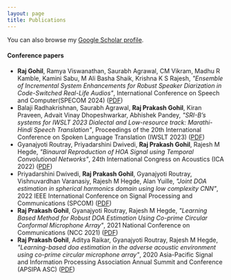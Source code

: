 ```yaml
---
layout: page
title: Publications
---
```


You can also browse my <a href="https://scholar.google.com/citations?user=4upu76YAAAAJ&hl=en" target="_blank">Google Scholar profile</a>.
<br />

#### Conference papers
- **Raj Gohil**, Ramya Viswanathan, Saurabh Agrawal, CM Vikram, Madhu R Kamble, Kamini Sabu, M Ali Basha Shaik, Krishna K S Rajesh, _"Ensemble of Incremental System Enhancements for Robust Speaker Diarization in Code-Switched Real-Life Audios"_, International Conference on Speech and Computer(SPECOM 2024) ([PDF](https://doi.org/10.1007/978-3-031-48312-7_39))
- Balaji Radhakrishnan, Saurabh Agrawal, **Raj Prakash Gohil**, Kiran Praveen, Advait Vinay Dhopeshwarkar, Abhishek Pandey, _"SRI-B’s systems for IWSLT 2023 Dialectal and Low-resource track: Marathi-Hindi Speech Translation"_, Proceedings of the 20th International Conference on Spoken Language Translation (IWSLT 2023) ([PDF](https://aclanthology.org/2023.iwslt-1.43.pdf))
- Gyanajyoti Routray, Priyadarshini Dwivedi, **Raj Prakash Gohil**, Rajesh M Hegde, _"Binaural Reproduction of HOA Signal using Temporal Convolutional Networks"_, 24th International Congress on Acoustics (ICA 2022) ([PDF]())
- Priyadarshini Dwivedi, **Raj Prakash Gohil**, Gyanajyoti Routray, Vishnuvardhan Varanasiy, Rajesh M Hegde, Alan Yuille, _"Joint DOA estimation in spherical harmonics domain using low complexity CNN"_, 2022 IEEE International Conference on Signal Processing and Communications (SPCOM) ([PDF](https://ieeexplore.ieee.org/abstract/document/9840853))
- **Raj Prakash Gohil**, Gyanajyoti Routray, Rajesh M Hegde, _"Learning Based Method for Robust DOA Estimation Using Co-prime Circular Conformal Microphone Array"_, 2021 National Conference on Communications (NCC 2021) ([PDF](https://ieeexplore.ieee.org/abstract/document/9530130/))
- **Raj Prakash Gohil**, Aditya Raikar, Gyanajyoti Routray, Rajesh M Hegde, _"Learning-based doa estimation in the adverse acoustic environment using co-prime circular microphone array"_, 2020 Asia-Pacific Signal and Information Processing Association Annual Summit and Conference (APSIPA ASC) ([PDF](http://www.apsipa.org/proceedings/2020/pdfs/0000437.pdf))
